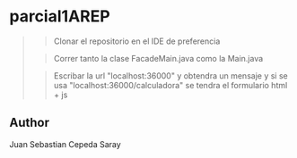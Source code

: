 # parcial1AREP

>> Clonar el repositorio en el IDE de preferencia
>
>> Correr tanto la clase FacadeMain.java como la Main.java
>
>> Escribar la url "localhost:36000" y obtendra un mensaje y si se usa "localhost:36000/calculadora" se tendra el formulario html + js
>

Author 
--
Juan Sebastian Cepeda Saray
